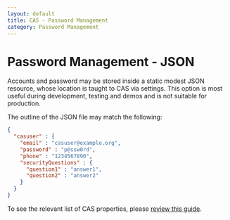 ```yaml
---
layout: default
title: CAS - Password Management
category: Password Management
---
```


# Password Management - JSON

Accounts and password may be stored inside a static modest JSON resource, whose location is taught to CAS via settings. This option is most useful during development, testing and demos and is not suitable for production.

The outline of the JSON file may match the following:

```json
{
  "casuser" : {
    "email" : "casuser@example.org",
    "password" : "p@ssw0rd",
    "phone" : "1234567890",
    "securityQuestions" : {
      "question1" : "answer1",
      "question2" : "answer2"
    }
  }
}
```

To see the relevant list of CAS properties, please [review this guide](../configuration/Configuration-Properties.html#json-password-management).

